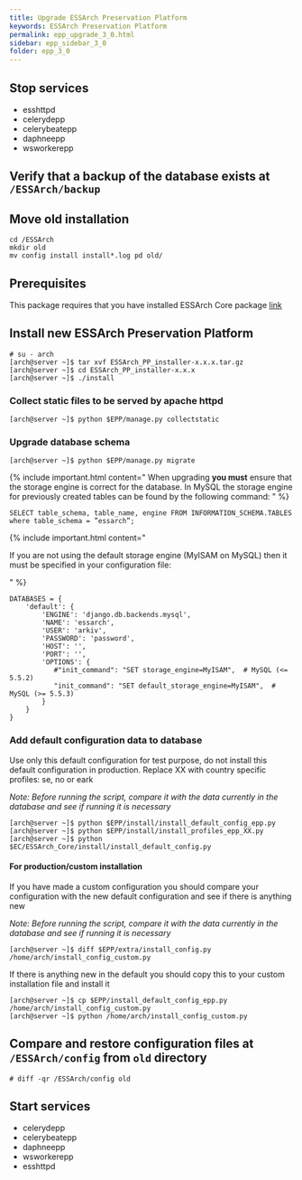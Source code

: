 ```yaml
---
title: Upgrade ESSArch Preservation Platform
keywords: ESSArch Preservation Platform
permalink: epp_upgrade_3_0.html
sidebar: epp_sidebar_3_0
folder: epp_3_0
---
```


## Stop services
* esshttpd
* celerydepp
* celerybeatepp
* daphneepp
* wsworkerepp

## Verify that a backup of the database exists at `/ESSArch/backup`

## Move old installation

    cd /ESSArch
    mkdir old
    mv config install install*.log pd old/

## Prerequisites
This package requires that you have installed ESSArch Core package [link](ec_prerequisites_1_1.html)

## Install new ESSArch Preservation Platform

    # su - arch
    [arch@server ~]$ tar xvf ESSArch_PP_installer-x.x.x.tar.gz
    [arch@server ~]$ cd ESSArch_PP_installer-x.x.x
    [arch@server ~]$ ./install


### Collect static files to be served by apache httpd

    [arch@server ~]$ python $EPP/manage.py collectstatic

### Upgrade database schema

    [arch@server ~]$ python $EPP/manage.py migrate

{% include important.html content="
When upgrading **you must** ensure that the storage engine is correct for the
database. In MySQL the storage engine for previously created tables can be
found by the following command:
" %}

    SELECT table_schema, table_name, engine FROM INFORMATION_SCHEMA.TABLES where table_schema = ”essarch”;

{% include important.html content="

If you are not using the default storage engine (MyISAM on MySQL) then it must
be specified in your configuration file:

" %}

    DATABASES = {
        'default': {
            'ENGINE': 'django.db.backends.mysql',
            'NAME': 'essarch',
            'USER': 'arkiv',
            'PASSWORD': 'password',
            'HOST': '',
            'PORT': '',
            'OPTIONS': {
               #"init_command": "SET storage_engine=MyISAM",  # MySQL (<= 5.5.2)
               "init_command": "SET default_storage_engine=MyISAM",  # MySQL (>= 5.5.3)
            }
        }
    }

### Add default configuration data to database
Use only this default configuration for test purpose, do not install this default configuration in production.
Replace XX with country specific profiles: se, no or eark

*Note: Before running the script, compare it with the data currently in the database and see if running it is necessary*

    [arch@server ~]$ python $EPP/install/install_default_config_epp.py
    [arch@server ~]$ python $EPP/install/install_profiles_epp_XX.py
    [arch@server ~]$ python $EC/ESSArch_Core/install/install_default_config.py

#### For production/custom installation
If you have made a custom configuration you should compare your configuration
with the new default configuration and see if there is anything new

*Note: Before running the script, compare it with the data currently in the database and see if running it is necessary*

    [arch@server ~]$ diff $EPP/extra/install_config.py /home/arch/install_config_custom.py

If there is anything new in the default you should copy this to your custom installation file and install it

    [arch@server ~]$ cp $EPP/install_default_config_epp.py /home/arch/install_config_custom.py
    [arch@server ~]$ python /home/arch/install_config_custom.py

## Compare and restore configuration files at `/ESSArch/config` from `old` directory
    # diff -qr /ESSArch/config old

## Start services

* celerydepp
* celerybeatepp
* daphneepp
* wsworkerepp
* esshttpd
